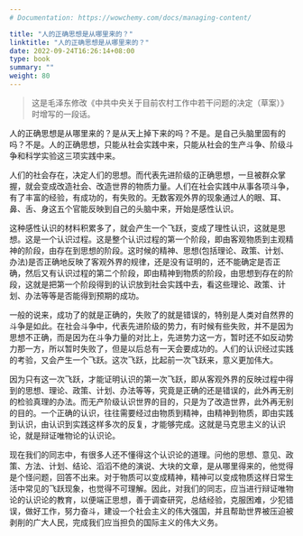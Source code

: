 ```yaml
---
# Documentation: https://wowchemy.com/docs/managing-content/

title: "人的正确思想是从哪里来的？"
linktitle: "人的正确思想是从哪里来的？"
date: 2022-09-24T16:26:14+08:00
type: book
summary: ""
weight: 80
---
```


<!--more-->

> 这是毛泽东修改《中共中央关于目前农村工作中若干问题的决定（草案）》时增写的一段话。

人的正确思想是从哪里来的？是从天上掉下来的吗？不是。是自己头脑里固有的吗？不是。人的正确思想，只能从社会实践中来，只能从社会的生产斗争、阶级斗争和科学实验这三项实践中来。

人们的社会存在，决定人们的思想。而代表先进阶级的正确思想，一旦被群众掌握，就会变成改造社会、改造世界的物质力量。人们在社会实践中从事各项斗争，有了丰富的经验，有成功的，有失败的。无数客观外界的现象通过人的眼、耳、鼻、舌、身这五个官能反映到自己的头脑中来，开始是感性认识。

这种感性认识的材料积累多了，就会产生一个飞跃，变成了理性认识，这就是思想。这是一个认识过程。这是整个认识过程的第一个阶段，即由客观物质到主观精神的阶段，由存在到思想的阶段。这时候的精神、思想(包括理论、政策、计划、办法)是否正确地反映了客观外界的规律，还是没有证明的，还不能确定是否正确，然后又有认识过程的第二个阶段，即由精神到物质的阶段，由思想到存在的阶段，这就是把第一个阶段得到的认识放到社会实践中去，看这些理论、政策、计划、办法等等是否能得到预期的成功。

一般的说来，成功了的就是正确的，失败了的就是错误的，特别是人类对自然界的斗争是如此。在社会斗争中，代表先进阶级的势力，有时候有些失败，并不是因为思想不正确，而是因为在斗争力量的对比上，先进势力这一方，暂时还不如反动势力那一方，所以暂时失败了，但是以后总有一天会要成功的。人们的认识经过实践的考验，又会产生一个飞跃。这次飞跃，比起前一次飞跃来，意义更加伟大。

因为只有这一次飞跃，才能证明认识的第一次飞跃，即从客观外界的反映过程中得到的思想、理论、政策、计划、办法等等，究竟是正确的还是错误的，此外再无别的检验真理的办法。而无产阶级认识世界的目的，只是为了改造世界，此外再无别的目的。一个正确的认识，往往需要经过由物质到精神，由精神到物质，即由实践到认识，由认识到实践这样多次的反复，才能够完成。这就是马克思主义的认识论，就是辩证唯物论的认识论。

现在我们的同志中，有很多人还不懂得这个认识论的道理。问他的思想、意见、政策、方法、计划、结论、滔滔不绝的演说、大块的文章，是从哪里得来的，他觉得是个怪问题，回答不出来。对于物质可以变成精神，精神可以变成物质这样日常生活中常见的飞跃现象，也觉得不可理解。因此，对我们的同志，应当进行辩证唯物论的认识论的教育，以便端正思想，善于调查研究，总结经验，克服困难，少犯错误，做好工作，努力奋斗，建设一个社会主义的伟大强国，并且帮助世界被压迫被剥削的广大人民，完成我们应当担负的国际主义的伟大义务。